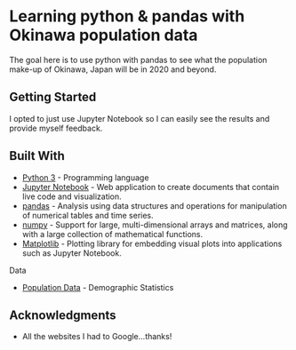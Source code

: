 # Learning python & pandas with Okinawa population data

The goal here is to use python with pandas to see what the population make-up of Okinawa, Japan will be in 2020 and beyond.

## Getting Started

I opted to just use Jupyter Notebook so I can easily see the results and provide myself feedback.

## Built With

* [Python 3](https://www.python.org/) - Programming language
* [Jupyter Notebook](https://jupyter.org/) - Web application to create documents that contain live code and visualization.
* [pandas](https://pandas.pydata.org/) - Analysis using data structures and operations for manipulation of numerical tables and time series.
* [numpy](http://www.numpy.org/) - Support for large, multi-dimensional arrays and matrices, along with a large collection of mathematical functions.
* [Matplotlib](https://matplotlib.org/) - Plotting library for embedding visual plots into applications such as Jupyter Notebook.

Data

* [Population Data](https://www.e-stat.go.jp/en) - Demographic Statistics

## Acknowledgments

* All the websites I had to Google...thanks!